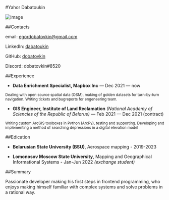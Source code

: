 #Yahor Dabatoukin

![image](https://user-images.githubusercontent.com/94719693/205724793-b4fdeb03-5a21-4974-9d92-5682419c2836.png)

##Contacts

email: [egordobatovkin@gmail.com](mailto:egordobatovkin@gmail.com)

LinkedIn: [dabatoukin](https://www.linkedin.com/in/dabatoukin/)

GitHub: [dobatovkin](https://github.com/dobatovkin)

Discord: dobatovkin#8520

##Experience

- **Data Enrichment Specialist, Mapbox Inc** — Dec 2021 — now

<sup>Dealing with open source spatial data (OSM), making of golden datasets for turn-by-turn navigation. Writing tickets and bugreports for engeneering team.</sup>

- **GIS Engineer, Institute of Land Reclamation** *(National Academy of Sciencies of the Republic of Belarus)* — Feb 2021 — Dec 2021 (contract)

<sup>Writing custom ArcGIS toolboxes in Python (ArcPy), testing and supporting. Developing and implementing a method of searching depressions in a digital elevation model</sup>


##Edication

- **Belarusian State University (BSU)**, Aerospace mapping - 2019-2023

- **Lomonosov Moscow State University**, Mapping and Geographical Informational Systems - Jan-Jun 2022 *(exchange student)*

##Summary

Passionate developer making his first steps in frontend programming, who enjoys making himself familiar with complex systems and solve problems in a rational way.
